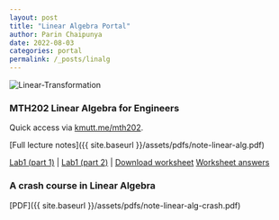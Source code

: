 ```yaml
---
layout: post
title: "Linear Algebra Portal"
author: Parin Chaipunya
date: 2022-08-03
categories: portal
permalink: /_posts/linalg
---
```


<!-- Google tag (gtag.js) -->
<script async src="https://www.googletagmanager.com/gtag/js?id=G-YDJ2EH8F91"></script>
<script>
  window.dataLayer = window.dataLayer || [];
  function gtag(){dataLayer.push(arguments);}
  gtag('js', new Date());

  gtag('config', 'G-YDJ2EH8F91');
</script>

![Linear-Transformation](/assets/images/smiley-gif-linalg.gif)

### MTH202 Linear Algebra for Engineers

Quick access via [kmutt.me/mth202](https://kmutt.me/mth202).

[Full lecture notes]({{ site.baseurl }}/assets/pdfs/note-linear-alg.pdf)

[Lab1 (part 1)]({{site.baseurl}}/assets/linalgcodes/1.1-firstglance.html) \|
[Lab1 (part 2)]({{site.baseurl}}/assets/linalgcodes/1.2-list.html) \|
<a href="https://parinchaipunya.com/assets/linalgcodes/Worksheet-01.ipynb" download>Download worksheet</a>
[Worksheet answers]({{site.baseurl}}/asset/slinalgcodes/Worksheet-01-ans.html)

### A crash course in Linear Algebra

[PDF]({{ site.baseurl }}/assets/pdfs/note-linear-alg-crash.pdf)
